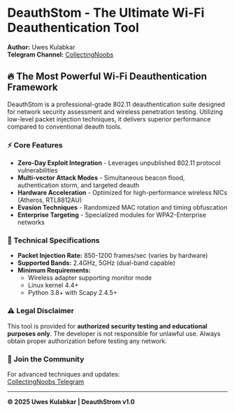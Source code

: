 # DeauthStom - The Ultimate Wi-Fi Deauthentication Tool  

**Author:** Uwes Kulabkar  
**Telegram Channel:** [CollectingNoobs](https://t.me/collectingnoobs)  

## 🔥 The Most Powerful Wi-Fi Deauthentication Framework  

DeauthStom is a professional-grade 802.11 deauthentication suite designed for network security assessment and wireless penetration testing. Utilizing low-level packet injection techniques, it delivers superior performance compared to conventional deauth tools.  

### ⚡ Core Features  

- **Zero-Day Exploit Integration** - Leverages unpublished 802.11 protocol vulnerabilities  
- **Multi-vector Attack Modes** - Simultaneous beacon flood, authentication storm, and targeted deauth  
- **Hardware Acceleration** - Optimized for high-performance wireless NICs (Atheros, RTL8812AU)  
- **Evasion Techniques** - Randomized MAC rotation and timing obfuscation  
- **Enterprise Targeting** - Specialized modules for WPA2-Enterprise networks  

### 📌 Technical Specifications  

- **Packet Injection Rate:** 850-1200 frames/sec (varies by hardware)  
- **Supported Bands:** 2.4GHz, 5GHz (dual-band capable)  
- **Minimum Requirements:**  
  - Wireless adapter supporting monitor mode  
  - Linux kernel 4.4+  
  - Python 3.8+ with Scapy 2.4.5+  

### ⚠ Legal Disclaimer  

This tool is provided for **authorized security testing and educational purposes only**. The developer is not responsible for unlawful use. Always obtain proper authorization before testing any network.  

### 📡 Join the Community  

For advanced techniques and updates:  
[CollectingNoobs Telegram](https://t.me/collectingnoobs)  

---

**© 2025 Uwes Kulabkar | DeauthStrom v1.0**  
